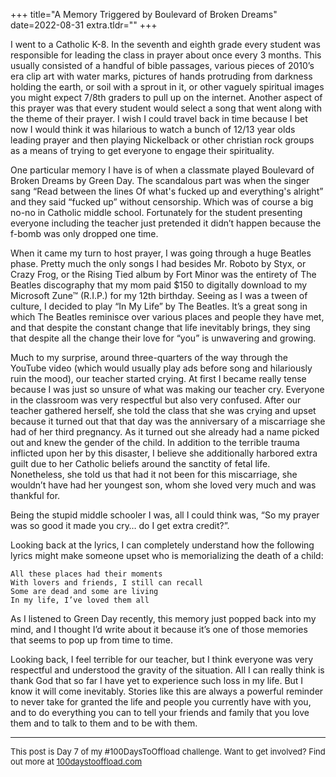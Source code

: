+++
title="A Memory Triggered by Boulevard of Broken Dreams"
date=2022-08-31
extra.tldr=""
+++

I went to a Catholic K-8. In the seventh and eighth grade every student was responsible for leading the class in prayer about once every 3 months. This usually consisted of a handful of bible passages, various pieces of 2010’s era clip art with water marks, pictures of hands protruding from darkness holding the earth, or soil with a sprout in it, or other vaguely spiritual images you might expect 7/8th graders to pull up on the internet.  Another aspect of this prayer was that every student would select a song that went along with the theme of their prayer. I wish I could travel back in time because I bet now I would think it was hilarious to watch a bunch of 12/13 year olds leading prayer and then playing Nickelback or other christian rock groups as a means of trying to get everyone to engage their spirituality.

One particular memory I have is of when a classmate played Boulevard of Broken Dreams by Green Day. The scandalous part was when the singer sang “Read between the lines
Of what's fucked up and everything's alright” and they said “fucked up” without censorship. Which was of course a big no-no in Catholic middle school. Fortunately for the student presenting everyone including the teacher just pretended it didn’t happen because the f-bomb was only dropped one time. 

When it came my turn to host prayer, I was going through a huge Beatles phase. Pretty much the only songs I had besides Mr. Roboto by Styx, or Crazy Frog, or the Rising Tied album by Fort Minor was the entirety of The Beatles discography that my mom paid $150 to digitally download to my Microsoft Zune™ (R.I.P.) for my 12th birthday. Seeing as I was a tween of culture, I decided to play “In My Life” by The Beatles. It’s a great song in which The Beatles reminisce over various places and people they have met, and that despite the constant change that life inevitably brings, they sing that despite all the change their love for “you” is unwavering and growing. 

Much to my surprise, around three-quarters of the way through the YouTube video (which would usually play ads before song and hilariously ruin the mood), our teacher started crying. At first I became really tense because I was just so unsure of what was making our teacher cry. Everyone in the classroom was very respectful but also very confused. After our teacher gathered herself, she told the class that she was crying and upset because it turned out that that day was the anniversary of a miscarriage she had of her third pregnancy. As it turned out she already had a name picked out and knew the gender of the child. In addition to the terrible trauma inflicted upon her by this disaster, I believe she additionally harbored extra guilt due to her Catholic beliefs around the sanctity of fetal life. Nonetheless, she told us that had it not been for this miscarriage, she wouldn’t have had her youngest son, whom she loved very much and was thankful for. 

Being the stupid middle schooler I was, all I could think was, “So my prayer was so good it made you cry… do I get extra credit?”. 

Looking back at the lyrics, I can completely understand how the following lyrics might make someone upset who is memorializing the death of a child:

	All these places had their moments
	With lovers and friends, I still can recall
	Some are dead and some are living
	In my life, I’ve loved them all

As I listened to Green Day recently, this memory just popped back into my mind, and I thought I’d write about it because it’s one of those memories that seems to pop up from time to time. 

Looking back, I feel terrible for our teacher, but I think everyone was very respectful and understood the gravity of the situation. All I can really think is thank God that so far I have yet to experience such loss in my life. But I know it will come inevitably. Stories like this are always a powerful reminder to never take for granted the life and people you currently have with you, and to do everything you can to tell your friends and family that you love them and to talk to them and to be with them. 

---
<font size="2">
    This post is Day 7 of my #100DaysToOffload challenge. Want to get involved? Find out more at 
    <a href="https://100daystooffload.com">100daystooffload.com</a>
</font>